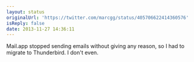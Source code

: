 ```yaml
---
layout: status
originalUrl: 'https://twitter.com/marcgg/status/405706622414360576'
isReply: false
date: 2013-11-27 14:36:11
---
```


Mail.app stopped sending emails without giving any reason, so I had to migrate to Thunderbird. I don't even.
